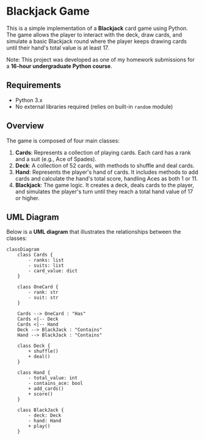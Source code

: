 # Blackjack Game

This is a simple implementation of a **Blackjack** card game using Python. The game allows the player to interact with the deck, draw cards, and simulate a basic Blackjack round where the player keeps drawing cards until their hand's total value is at least 17.

Note: This project was developed as one of my homework submissions for a **16-hour undergraduate Python course**.

## Requirements

- Python 3.x
- No external libraries required (relies on built-in `random` module)

## Overview

The game is composed of four main classes:
1. **Cards**: Represents a collection of playing cards. Each card has a rank and a suit (e.g., Ace of Spades).
2. **Deck**: A collection of 52 cards, with methods to shuffle and deal cards.
3. **Hand**: Represents the player's hand of cards. It includes methods to add cards and calculate the hand's total score, handling Aces as both 1 or 11.
4. **Blackjack**: The game logic. It creates a deck, deals cards to the player, and simulates the player's turn until they reach a total hand value of 17 or higher.

## UML Diagram

Below is a **UML diagram** that illustrates the relationships between the classes:

```mermaid
classDiagram
    class Cards {
        - ranks: list
        - suits: list
        - card_value: dict
    }

    class OneCard {
        - rank: str
        - suit: str
    }

    Cards --> OneCard : "Has"
    Cards <|-- Deck
    Cards <|-- Hand
    Deck --> BlackJack : "Contains"
    Hand --> BlackJack : "Contains"

    class Deck {
        + shuffle()
        + deal()
    }

    class Hand {
        - total_value: int
        - contains_ace: bool
        + add_cards()
        + score()
    }

    class BlackJack {
        - deck: Deck
        - hand: Hand
        + play()
    }
